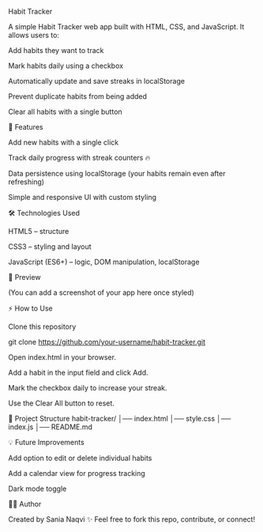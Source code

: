 Habit Tracker

A simple Habit Tracker web app built with HTML, CSS, and JavaScript.
It allows users to:

Add habits they want to track

Mark habits daily using a checkbox

Automatically update and save streaks in localStorage

Prevent duplicate habits from being added

Clear all habits with a single button

🚀 Features

Add new habits with a single click

Track daily progress with streak counters 🔥

Data persistence using localStorage (your habits remain even after refreshing)

Simple and responsive UI with custom styling

🛠️ Technologies Used

HTML5 – structure

CSS3 – styling and layout

JavaScript (ES6+) – logic, DOM manipulation, localStorage

📸 Preview

(You can add a screenshot of your app here once styled)

⚡ How to Use

Clone this repository

git clone https://github.com/your-username/habit-tracker.git


Open index.html in your browser.

Add a habit in the input field and click Add.

Mark the checkbox daily to increase your streak.

Use the Clear All button to reset.

📂 Project Structure
habit-tracker/
│── index.html
│── style.css
│── index.js
│── README.md

💡 Future Improvements

Add option to edit or delete individual habits

Add a calendar view for progress tracking

Dark mode toggle

👩‍💻 Author

Created by Sania Naqvi ✨
Feel free to fork this repo, contribute, or connect!
